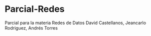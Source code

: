 # Parcial-Redes
Parcial para la materia Redes de Datos David Castellanos, Jeancarlo Rodriguez, Andrés Torres
